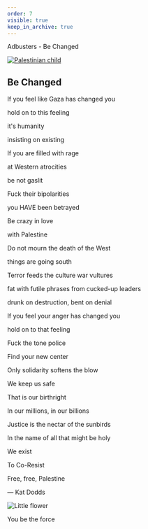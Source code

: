 ```yaml
---
order: 7
visible: true
keep_in_archive: true
---
```


Adbusters - Be Changed

[![Palestinian child](https://cdn.prod.website-files.com/5ab163de19104964ce8a64b9/68ae11c73a49ba2fdb014455_palestinian%20child.jpg)](https://www.adbusters.org/#palestine-last-hope)

## Be Changed

If you feel like Gaza has changed you



hold on to this feeling



it's humanity



insisting on existing

If you are filled with rage



at Western atrocities



be not gaslit

Fuck their bipolarities



you HAVE been betrayed

Be crazy in love



with Palestine

Do not mourn the death of the West



things are going south

Terror feeds the culture war vultures



fat with futile phrases from cucked-up leaders



drunk on destruction, bent on denial

If you feel your anger has changed you



hold on to that feeling



Fuck the tone police

Find your new center

Only solidarity softens the blow



We keep us safe

That is our birthright



In our millions, in our billions

Justice is the nectar of the sunbirds



In the name of all that might be holy

We exist



To Co-Resist

Free, free, Palestine

— Kat Dodds

![Little flower](https://cdn.prod.website-files.com/5ab163de19104964ce8a64b9/68ae1ab736d73e92d9cae17c_little%20flower.jpg)

You be the force
